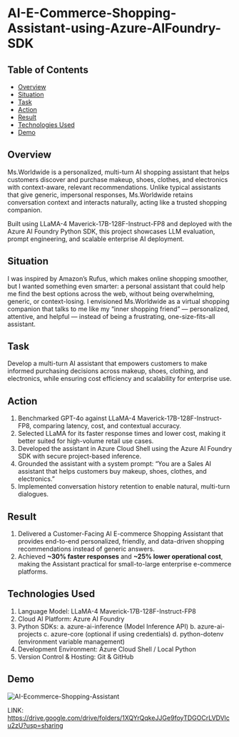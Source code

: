 # AI-E-Commerce-Shopping-Assistant-using-Azure-AIFoundry-SDK

## Table of Contents

- [Overview](#overview)
- [Situation](#situation)
- [Task](#task)
- [Action](#action)
- [Result](#results)    
- [Technologies Used](#technologies-used)
- [Demo](#demo)  

## Overview

Ms.Worldwide is a personalized, multi-turn AI shopping assistant that helps customers discover and purchase makeup, shoes, clothes, and electronics with context-aware, relevant recommendations. Unlike typical assistants that give generic, impersonal responses, Ms.Worldwide retains conversation context and interacts naturally, acting like a trusted shopping companion.

Built using LLaMA-4 Maverick-17B-128F-Instruct-FP8 and deployed with the Azure AI Foundry Python SDK, this project showcases LLM evaluation, prompt engineering, and scalable enterprise AI deployment.

## Situation

I was inspired by Amazon’s Rufus, which makes online shopping smoother, but I wanted something even smarter: a personal assistant that could help me find the best options across the web, without being overwhelming, generic, or context-losing. I envisioned Ms.Worldwide as a virtual shopping companion that talks to me like my “inner shopping friend” — personalized, attentive, and helpful — instead of being a frustrating, one-size-fits-all assistant.

## Task 

Develop a multi-turn AI assistant that empowers customers to make informed purchasing decisions across makeup, shoes, clothing, and electronics, while ensuring cost efficiency and scalability for enterprise use.

## Action

1. Benchmarked GPT-4o against LLaMA-4 Maverick-17B-128F-Instruct-FP8, comparing latency, cost, and contextual accuracy.
2. Selected LLaMA for its faster response times and lower cost, making it better suited for high-volume retail use cases.
3. Developed the assistant in Azure Cloud Shell using the Azure AI Foundry SDK with secure project-based inference.
4. Grounded the assistant with a system prompt:
“You are a Sales AI assistant that helps customers buy makeup, shoes, clothes, and electronics.”
5. Implemented conversation history retention to enable natural, multi-turn dialogues.


## Result

1. Delivered a Customer-Facing AI E-commerce Shopping Assistant that provides end-to-end personalized, friendly, and data-driven shopping recommendations instead of generic answers.
2. Achieved **~30% faster responses** and **~25% lower operational cost**, making the Assistant practical for small-to-large enterprise e-commerce platforms.


## Technologies Used

1. Language Model: LLaMA-4 Maverick-17B-128F-Instruct-FP8
2. Cloud AI Platform: Azure AI Foundry
3. Python SDKs:
    a. azure-ai-inference (Model Inference API)
    b. azure-ai-projects
    c. azure-core (optional if using credentials)
    d. python-dotenv (environment variable management)
4. Development Environment: Azure Cloud Shell / Local Python
5. Version Control & Hosting: Git & GitHub

## Demo

![AI-Ecommerce-Shopping-Assistant](https://github.com/user-attachments/assets/92838f00-52e8-48bf-9b52-bcc8b60dae86)

LINK: https://drive.google.com/drive/folders/1XQYrQqkeJJGe9foyTDGOCrLVDVlcu2zU?usp=sharing

